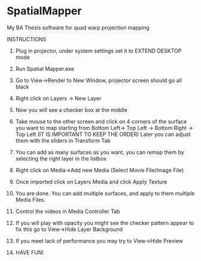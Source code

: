 SpatialMapper
=============

My BA Thesis software for quad warp projection mapping

INSTRUCTIONS
1. Plug in projector, under system settings set it to EXTEND DESKTOP mode
2. Run Spatial Mapper.exe
3. Go to View->Render to New Window, projector screen should go all black
4. Right click on Layers -> New Layer
5. Now you will see a checker box at the middle
6. Take mouse to the other screen and click on 4 corners of the surface you want to map starting from 
Bottom Left-> Top Left -> Bottom Right -> Top Left (IT IS IMPORTANT TO KEEP THE ORDER)
Later you can adjust them with the sliders in Transform Tab
7. You can add as many surfaces as you want, you can remap them by selecting the right layer in the listbox
8. Right click on Media->Add new Media (Select Movie File/Image File)
9. Once imported click on Layers Media and click Apply Texture
10. You are done. You can add multiple surfaces, and apply to them multiple Media Files.
11. Control the videos in Media Controller Tab
12. If you will play with opacity you might see the checker pattern appear to fix this go to View->Hide Layer Background
13. If you meet lack of performance you may try to View->Hide Preview

14. HAVE FUN!
 
